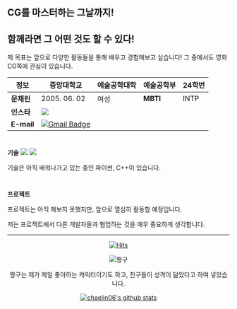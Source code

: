 ## CG를 마스터하는 그날까지!
함께라면 그 어떤 것도 할 수 있다!
-

제 목표는 앞으로 다양한 활동들을 통해 배우고 경험해보고 싶습니다! 그 중에서도 영화 CG쪽에 관심이 있습니다.

|  정보 |  중앙대학교 | 예술공학대학  |  예술공학부 | 24학번 |
|---|---|---|---|---|
| **문채린**  |  2005. 06. 02 |  여성 |  **MBTI** |  INTP |
|  **인스타** | <a href=https://www.instagram.com/c__lin.06/><img src="https://img.shields.io/badge/Instagram-E4405F?style=flat-square&logo=Instagram&logoColor=white"/></a>  |   |   |   |
|  **E-mail** | [![Gmail Badge](https://img.shields.io/badge/Gmail-d14836?style=flat-square&logo=Gmail&logoColor=white&link=mailto:chaelin6666@gmail.com)](mailto:chaelin6666@gmail.com)  |   |   |   |

# 
**기술**
<a href=https://visualstudio.microsoft.com/fr/><img src="https://img.shields.io/badge/C++-00599C?style=flat-square&logo=cplusplus&logoColor=white"/></a>
<a href=https://www.python.org/><img src="https://img.shields.io/badge/Python-3776AB?style=flat-square&logo=Python&logoColor=white"/></a>

기술은 아직 배워나가고 있는 중인 파이썬, C++이 있습니다.

#
**프로젝트**

프로젝트는 아직 해보지 못했지만, 앞으로 열심히 활동할 예정입니다.

저는 프로젝트에서 다른 개발자들과 협업하는 것을 매우 중요하게 생각합니다.

***

  <div align=center>

  [![Hits](https://hits.seeyoufarm.com/api/count/incr/badge.svg?url=https://github.com/chaelin06)](https://hits.seeyoufarm.com) 

  ![짱구](https://github.com/user-attachments/assets/b969d707-c232-48c4-97e5-ee996c7ba5a6)
  
짱구는 제가 제일 좋아하는 캐릭터이기도 하고, 친구들이 성격이 닮았다고 하여 넣었습니다.

 [![chaelin06's github stats](https://github-readme-stats.vercel.app/api?username=chaelin06)](https://github.com/chaelin06/github-readme-stats)
 
  </div>
  



